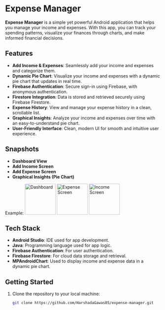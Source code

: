 # Expense Manager  

**Expense Manager** is a simple yet powerful Android application that helps you manage your income and expenses. With this app, you can track your spending patterns, visualize your finances through charts, and make informed financial decisions.  

## Features  
- **Add Income & Expenses**: Seamlessly add your income and expenses and categorize them.  
- **Dynamic Pie Chart**: Visualize your income and expenses with a dynamic pie chart that updates in real time.  
- **Firebase Authentication**: Secure sign-in using Firebase, with anonymous authentication.  
- **Firestore Integration**: Data is stored and retrieved securely using Firebase Firestore.  
- **Expense History**: View and manage your expense history in a clean, scrollable list.  
- **Graphical Insights**: Analyze your income and expenses over time with an easy-to-understand pie chart.  
- **User-Friendly Interface**: Clean, modern UI for smooth and intuitive user experience.  

## Snapshots   
- **Dashboard View**  
- **Add Income Screen**  
- **Add Expense Screen**  
- **Graphical Insights (Pie Chart)**  

Example:
<img src="https://github.com/user-attachments/assets/c670c4fb-57c0-4144-8348-297f24286384" alt="Dashboard" width="100"/>
<img src="https://github.com/user-attachments/assets/6a7e92df-f73a-423b-95dc-e5bcfa79bf4d" alt="Expense Screen" width="100"/>
<img src="https://github.com/user-attachments/assets/44c05bba-57bf-438e-9400-0985b1d9f81d" alt="Income Screen" width="100"/>

## Tech Stack  
- **Android Studio**: IDE used for app development.  
- **Java**: Programming language used for app logic.  
- **Firebase Authentication**: For user authentication.  
- **Firebase Firestore**: For cloud data storage and retrieval.  
- **MPAndroidChart**: Used to display income and expense data in a dynamic pie chart.  

## Getting Started  

1. Clone the repository to your local machine:  
   ```bash  
   git clone https://github.com/HarshadaGawas05/expense-manager.git  

